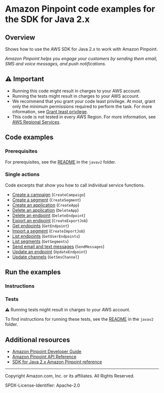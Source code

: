 <!--Generated by WRITEME on 2023-04-20 12:44:38.293731 (UTC)-->
# Amazon Pinpoint code examples for the SDK for Java 2.x

## Overview

Shows how to use the AWS SDK for Java 2.x to work with Amazon Pinpoint.

<!--custom.overview.start-->
<!--custom.overview.end-->

*Amazon Pinpoint helps you engage your customers by sending them email, SMS and voice messages, and push notifications.*

## ⚠ Important

* Running this code might result in charges to your AWS account.
* Running the tests might result in charges to your AWS account.
* We recommend that you grant your code least privilege. At most, grant only the minimum permissions required to perform the task. For more information, see [Grant least privilege](https://docs.aws.amazon.com/IAM/latest/UserGuide/best-practices.html#grant-least-privilege).
* This code is not tested in every AWS Region. For more information, see [AWS Regional Services](https://aws.amazon.com/about-aws/global-infrastructure/regional-product-services).

<!--custom.important.start-->
<!--custom.important.end-->

## Code examples

### Prerequisites

For prerequisites, see the [README](../../README.md#Prerequisites) in the `javav2` folder.


<!--custom.prerequisites.start-->
<!--custom.prerequisites.end-->

### Single actions

Code excerpts that show you how to call individual service functions.

* [Create a campaign](src/main/java/com/example/pinpoint/CreateCampaign.java#L60) (`CreateCampaign`)
* [Create a segment](src/main/java/com/example/pinpoint/CreateSegment.java#L66) (`CreateSegment`)
* [Create an application](src/main/java/com/example/pinpoint/CreateApp.java#L54) (`CreateApp`)
* [Delete an application](src/main/java/com/example/pinpoint/DeleteApp.java#L54) (`DeleteApp`)
* [Delete an endpoint](src/main/java/com/example/pinpoint/DeleteEndpoint.java#L55) (`DeleteEndpoint`)
* [Export an endpoint](src/main/java/com/example/pinpoint/ExportEndpoints.java#L96) (`CreateExportJob`)
* [Get endpoints](src/main/java/com/example/pinpoint/LookUpEndpoint.java#L59) (`GetEndpoint`)
* [Import a segment](src/main/java/com/example/pinpoint/ImportSegment.java#L64) (`CreateImportJob`)
* [List endpoints](src/main/java/com/example/pinpoint/ListEndpointIds.java#L56) (`GetUserEndpoints`)
* [List segments](src/main/java/com/example/pinpoint/ListSegments.java#L55) (`GetSegments`)
* [Send email and text messages](src/main/java/com/example/pinpoint/SendEmailMessage.java#L79) (`SendMessages`)
* [Update an endpoint](src/main/java/com/example/pinpoint/UpdateEndpoint.java#L69) (`UpdateEndpoint`)
* [Update channels](src/main/java/com/example/pinpoint/UpdateChannel.java#L54) (`GetSmsChannel`)

## Run the examples

### Instructions


<!--custom.instructions.start-->
<!--custom.instructions.end-->



### Tests

⚠ Running tests might result in charges to your AWS account.


To find instructions for running these tests, see the [README](../../README.md#Tests)
in the `javav2` folder.



<!--custom.tests.start-->
<!--custom.tests.end-->

## Additional resources

* [Amazon Pinpoint Developer Guide](https://docs.aws.amazon.com/pinpoint/latest/developerguide/welcome.html)
* [Amazon Pinpoint API Reference](https://docs.aws.amazon.com/pinpoint/latest/apireference/welcome.html)
* [SDK for Java 2.x Amazon Pinpoint reference](https://sdk.amazonaws.com/java/api/latest/software/amazon/awssdk/services/pinpoint/package-summary.html)

<!--custom.resources.start-->
<!--custom.resources.end-->

---

Copyright Amazon.com, Inc. or its affiliates. All Rights Reserved.

SPDX-License-Identifier: Apache-2.0